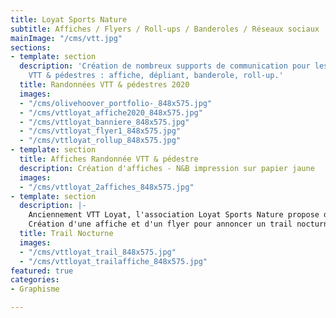 ```yaml
---
title: Loyat Sports Nature
subtitle: Affiches / Flyers / Roll-ups / Banderoles / Réseaux sociaux
mainImage: "/cms/vtt.jpg"
sections:
- template: section
  description: 'Création de nombreux supports de communication pour les randonnées
    VTT & pédestres : affiche, dépliant, banderole, roll-up.'
  title: Randonnées VTT & pédestres 2020
  images:
  - "/cms/olivehoover_portfolio-_848x575.jpg"
  - "/cms/vttloyat_affiche2020_848x575.jpg"
  - "/cms/vttloyat_banniere_848x575.jpg"
  - "/cms/vttloyat_flyer1_848x575.jpg"
  - "/cms/vttloyat_rollup_848x575.jpg"
- template: section
  title: Affiches Randonnée VTT & pédestre
  description: Création d'affiches - N&B impression sur papier jaune
  images:
  - "/cms/vttloyat_2affiches_848x575.jpg"
- template: section
  description: |-
    Anciennement VTT Loyat, l'association Loyat Sports Nature propose de pratiquer le VTT, la course et la randonnée.
    Création d'une affiche et d'un flyer pour annoncer un trail nocturne.
  title: Trail Nocturne
  images:
  - "/cms/vttloyat_trail_848x575.jpg"
  - "/cms/vttloyat_trailaffiche_848x575.jpg"
featured: true
categories:
- Graphisme

---
```

